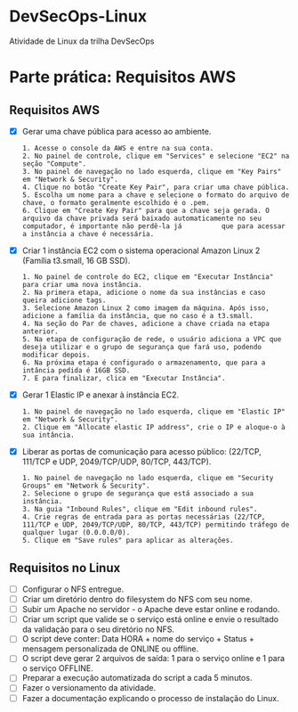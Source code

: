 # DevSecOps-Linux
Atividade de Linux da trilha DevSecOps

# Parte prática: Requisitos AWS

## Requisitos AWS

- [X] Gerar uma chave pública para acesso ao ambiente.
      
      1. Acesse o console da AWS e entre na sua conta.
      2. No painel de controle, clique em "Services" e selecione "EC2" na seção "Compute".
      3. No painel de navegação no lado esquerda, clique em "Key Pairs" em "Network & Security".
      4. Clique no botão "Create Key Pair", para criar uma chave pública.
      5. Escolha um nome para a chave e selecione o formato do arquivo de chave, o formato geralmente escolhido é o .pem.
      6. Clique em "Create Key Pair" para que a chave seja gerada. O arquivo da chave privada será baixado automaticamente no seu computador, é importante não perdê-la já          que para acessar a instância a chave é necessária.

- [X] Criar 1 instância EC2 com o sistema operacional Amazon Linux 2 (Família t3.small, 16 GB SSD).
      
      1. No painel de controle do EC2, clique em "Executar Instância" para criar uma nova instância.
      2. Na primera etapa, adicione o nome da sua instâncias e caso queira adicione tags.
      3. Selecione Amazon Linux 2 como imagem da máquina. Após isso, adicione a família da instância, que no caso é a t3.small.
      4. Na seção do Par de chaves, adicione a chave criada na etapa anterior.
      5. Na etapa de configuração de rede, o usuário adiciona a VPC que deseja utilizar e o grupo de segurança que fará uso, podendo modificar depois.
      6. Na próxima etapa é configurado o armazenamento, que para a intância pedida é 16GB SSD.
      7. E para finalizar, clica em "Executar Instância".
      
- [X] Gerar 1 Elastic IP e anexar à instância EC2.
      
      1. No painel de navegação no lado esquerda, clique em "Elastic IP" em "Network & Security".
      2. Clique em "Allocate elastic IP address", crie o IP e aloque-o à sua intância.
      
- [X] Liberar as portas de comunicação para acesso público: (22/TCP, 111/TCP e UDP, 2049/TCP/UDP, 80/TCP, 443/TCP).
      
      1. No painel de navegação no lado esquerda, clique em "Security Groups" em "Network & Security".
      2. Selecione o grupo de segurança que está associado a sua instância.
      3. Na guia "Inbound Rules", clique em "Edit inbound rules".
      4. Crie regras de entrada para as portas necessárias (22/TCP, 111/TCP e UDP, 2049/TCP/UDP, 80/TCP, 443/TCP) permitindo tráfego de qualquer lugar (0.0.0.0/0).
      5. Clique em "Save rules" para aplicar as alterações.

## Requisitos no Linux

- [ ] Configurar o NFS entregue.
- [ ] Criar um diretório dentro do filesystem do NFS com seu nome.
- [ ] Subir um Apache no servidor - o Apache deve estar online e rodando.
- [ ] Criar um script que valide se o serviço está online e envie o resultado da validação para o seu diretório no NFS.
- [ ] O script deve conter: Data HORA + nome do serviço + Status + mensagem personalizada de ONLINE ou offline.
- [ ] O script deve gerar 2 arquivos de saída: 1 para o serviço online e 1 para o serviço OFFLINE.
- [ ] Preparar a execução automatizada do script a cada 5 minutos.
- [ ] Fazer o versionamento da atividade.
- [ ] Fazer a documentação explicando o processo de instalação do Linux.
